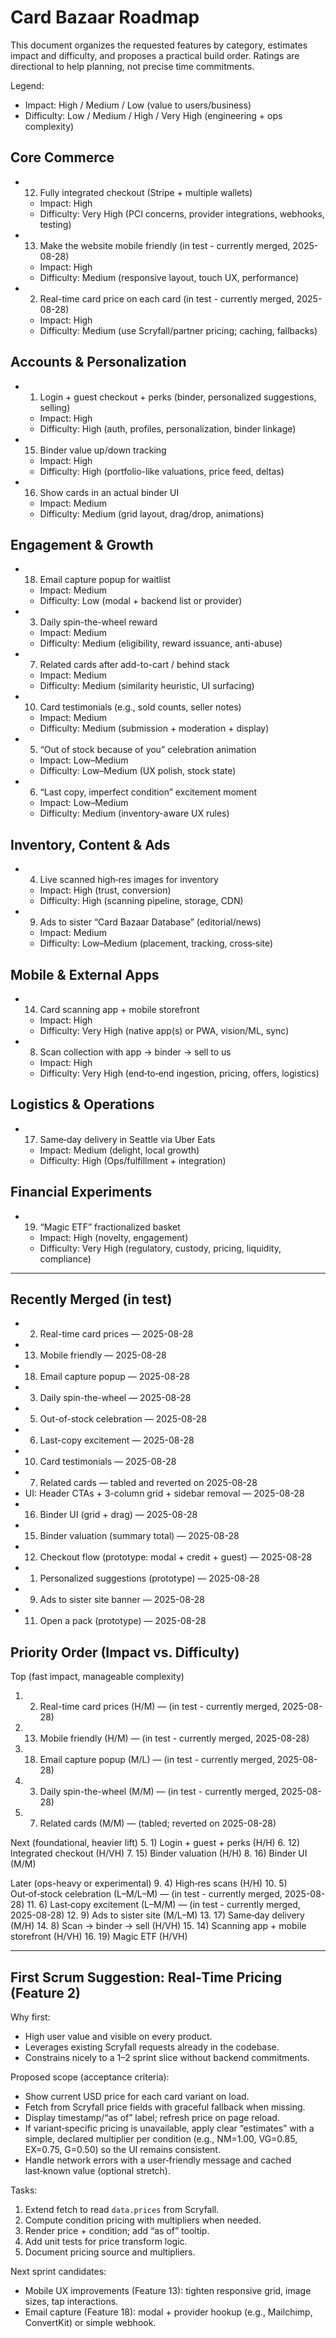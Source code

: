 # Card Bazaar Roadmap

This document organizes the requested features by category, estimates impact and difficulty, and proposes a practical build order. Ratings are directional to help planning, not precise time commitments.

Legend:
- Impact: High / Medium / Low (value to users/business)
- Difficulty: Low / Medium / High / Very High (engineering + ops complexity)

## Core Commerce
- 12) Fully integrated checkout (Stripe + multiple wallets)
  - Impact: High
  - Difficulty: Very High (PCI concerns, provider integrations, webhooks, testing)
- 13) Make the website mobile friendly (in test - currently merged, 2025-08-28)
  - Impact: High
  - Difficulty: Medium (responsive layout, touch UX, performance)
- 2) Real-time card price on each card (in test - currently merged, 2025-08-28)
  - Impact: High
  - Difficulty: Medium (use Scryfall/partner pricing; caching, fallbacks)

## Accounts & Personalization
- 1) Login + guest checkout + perks (binder, personalized suggestions, selling)
  - Impact: High
  - Difficulty: High (auth, profiles, personalization, binder linkage)
- 15) Binder value up/down tracking
  - Impact: High
  - Difficulty: High (portfolio-like valuations, price feed, deltas)
- 16) Show cards in an actual binder UI
  - Impact: Medium
  - Difficulty: Medium (grid layout, drag/drop, animations)

## Engagement & Growth
- 18) Email capture popup for waitlist
  - Impact: Medium
  - Difficulty: Low (modal + backend list or provider)
- 3) Daily spin-the-wheel reward
  - Impact: Medium
  - Difficulty: Medium (eligibility, reward issuance, anti-abuse)
- 7) Related cards after add-to-cart / behind stack
  - Impact: Medium
  - Difficulty: Medium (similarity heuristic, UI surfacing)
- 10) Card testimonials (e.g., sold counts, seller notes)
  - Impact: Medium
  - Difficulty: Medium (submission + moderation + display)
- 5) “Out of stock because of you” celebration animation
  - Impact: Low–Medium
  - Difficulty: Low–Medium (UX polish, stock state)
- 6) “Last copy, imperfect condition” excitement moment
  - Impact: Low–Medium
  - Difficulty: Medium (inventory-aware UX rules)

## Inventory, Content & Ads
- 4) Live scanned high‑res images for inventory
  - Impact: High (trust, conversion)
  - Difficulty: High (scanning pipeline, storage, CDN)
- 9) Ads to sister “Card Bazaar Database” (editorial/news)
  - Impact: Medium
  - Difficulty: Low–Medium (placement, tracking, cross‑site)

## Mobile & External Apps
- 14) Card scanning app + mobile storefront
  - Impact: High
  - Difficulty: Very High (native app(s) or PWA, vision/ML, sync)
- 8) Scan collection with app → binder → sell to us
  - Impact: High
  - Difficulty: Very High (end‑to‑end ingestion, pricing, offers, logistics)

## Logistics & Operations
- 17) Same‑day delivery in Seattle via Uber Eats
  - Impact: Medium (delight, local growth)
  - Difficulty: High (Ops/fulfillment + integration)

## Financial Experiments
- 19) “Magic ETF” fractionalized basket
  - Impact: High (novelty, engagement)
  - Difficulty: Very High (regulatory, custody, pricing, liquidity, compliance)

---

## Recently Merged (in test)
- 2) Real-time card prices — 2025-08-28
- 13) Mobile friendly — 2025-08-28
- 18) Email capture popup — 2025-08-28
- 3) Daily spin-the-wheel — 2025-08-28
- 5) Out-of-stock celebration — 2025-08-28
- 6) Last-copy excitement — 2025-08-28
- 10) Card testimonials — 2025-08-28
- 7) Related cards — tabled and reverted on 2025-08-28
- UI: Header CTAs + 3-column grid + sidebar removal — 2025-08-28
 - 16) Binder UI (grid + drag) — 2025-08-28
 - 15) Binder valuation (summary total) — 2025-08-28
- 12) Checkout flow (prototype: modal + credit + guest) — 2025-08-28
- 1) Personalized suggestions (prototype) — 2025-08-28
- 9) Ads to sister site banner — 2025-08-28
- 11) Open a pack (prototype) — 2025-08-28

## Priority Order (Impact vs. Difficulty)

Top (fast impact, manageable complexity)
1. 2) Real-time card prices (H/M) — (in test - currently merged, 2025-08-28)
2. 13) Mobile friendly (H/M) — (in test - currently merged, 2025-08-28)
3. 18) Email capture popup (M/L) — (in test - currently merged, 2025-08-28)
4. 3) Daily spin-the-wheel (M/M) — (in test - currently merged, 2025-08-28)
5. 7) Related cards (M/M) — (tabled; reverted on 2025-08-28)

Next (foundational, heavier lift)
5. 1) Login + guest + perks (H/H)
6. 12) Integrated checkout (H/VH)
7. 15) Binder valuation (H/H)
8. 16) Binder UI (M/M)

Later (ops-heavy or experimental)
9. 4) High‑res scans (H/H)
10. 5) Out‑of‑stock celebration (L–M/L–M) — (in test - currently merged, 2025-08-28)
11. 6) Last‑copy excitement (L–M/M) — (in test - currently merged, 2025-08-28)
12. 9) Ads to sister site (M/L–M)
13. 17) Same‑day delivery (M/H)
14. 8) Scan → binder → sell (H/VH)
15. 14) Scanning app + mobile storefront (H/VH)
16. 19) Magic ETF (H/VH)

---

## First Scrum Suggestion: Real‑Time Pricing (Feature 2)

Why first:
- High user value and visible on every product.
- Leverages existing Scryfall requests already in the codebase.
- Constrains nicely to a 1–2 sprint slice without backend commitments.

Proposed scope (acceptance criteria):
- Show current USD price for each card variant on load.
- Fetch from Scryfall price fields with graceful fallback when missing.
- Display timestamp/“as of” label; refresh price on page reload.
- If variant‑specific pricing is unavailable, apply clear “estimates” with a simple, declared multiplier per condition (e.g., NM=1.00, VG=0.85, EX=0.75, G=0.50) so the UI remains consistent.
- Handle network errors with a user‑friendly message and cached last‑known value (optional stretch).

Tasks:
1) Extend fetch to read `data.prices` from Scryfall.
2) Compute condition pricing with multipliers when needed.
3) Render price + condition; add “as of” tooltip.
4) Add unit tests for price transform logic.
5) Document pricing source and multipliers.

Next sprint candidates:
- Mobile UX improvements (Feature 13): tighten responsive grid, image sizes, tap interactions.
- Email capture (Feature 18): modal + provider hookup (e.g., Mailchimp, ConvertKit) or simple webhook.

